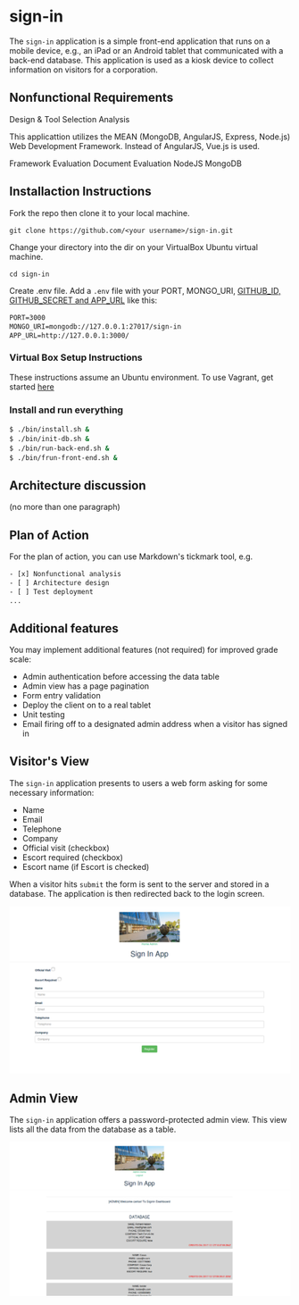 # sign-in

The `sign-in` application is a simple front-end application that runs on a mobile device, e.g., an iPad or an Android tablet that communicated with a back-end database.  This application is used as a kiosk device to collect information on visitors for a corporation.

## Nonfunctional Requirements
Design & Tool Selection Analysis

This applicattion utilizes the MEAN (MongoDB, AngularJS, Express, Node.js) Web Development Framework. Instead of AngularJS, Vue.js is used.

Framework Evaluation
Document Evaluation
NodeJS
MongoDB


## Installaction Instructions
Fork the repo then clone it to your local machine.

```
git clone https://github.com/<your username>/sign-in.git
```

Change your directory into the dir on your VirtualBox Ubuntu virtual machine.  

```
cd sign-in
``` 

Create .env file. Add a `.env` file with your PORT, MONGO_URI, 
[GITHUB_ID, GITHUB_SECRET and APP_URL](https://github.com/jaredhanson/passport-github) like this:
 
```
PORT=3000
MONGO_URI=mongodb://127.0.0.1:27017/sign-in
APP_URL=http://127.0.0.1:3000/
```

### Virtual Box Setup Instructions
These instructions assume an Ubuntu environment.
To use Vagrant, get started [here](#vagrant-setup-instructions)

### Install and run everything
```bash
$ ./bin/install.sh &
$ ./bin/init-db.sh &
$ ./bin/run-back-end.sh &
$ ./bin/frun-front-end.sh &
```


## Architecture discussion 
(no more than one paragraph)

## Plan of Action
For the plan of action, you can use Markdown's tickmark tool, e.g.

```
- [x] Nonfunctional analysis
- [ ] Architecture design
- [ ] Test deployment
...
```
## Additional features

You may implement additional features (not required) for improved grade scale:

- Admin authentication before accessing the data table
- Admin view has a page pagination
- Form entry validation
- Deploy the client on to a real tablet
- Unit testing
- Email firing off to a designated admin address when a visitor has signed in


## Visitor's View

The `sign-in` application presents to users a web form asking for some necessary information:

- Name
- Email 
- Telephone
- Company
- Official visit (checkbox)
- Escort required (checkbox)
- Escort name (if Escort is checked)

When a visitor hits `submit` the form is sent to the server and stored in a database.  The application is then redirected back to the login screen.

![View of Visitor Page](resources/images/toro1.png)

## Admin View

The `sign-in` application offers a password-protected admin view.  This view lists all the data from the database as a table.

![View of Admin Page](resources/images/toro3.png)




